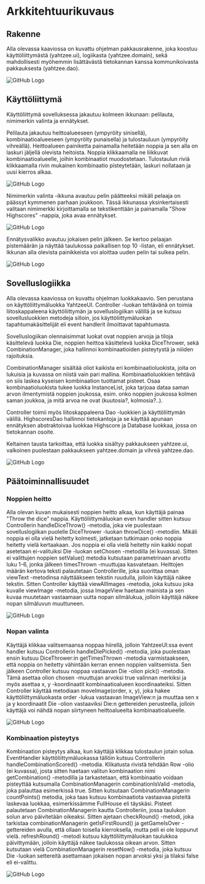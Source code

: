<h1>Arkkitehtuurikuvaus</h1>

<h2>Rakenne</h2>

Alla olevassa kaaviossa on kuvattu ohjelman pakkausrakenne, joka koostuu käyttöliittymästä (yahtzee.ui), logiikasta
(yahtzee.domain), sekä mahdollisesti myöhemmin lisättävästä tietokannan kanssa kommunikoivasta pakkauksesta 
(yahtzee.dao).

![GitHub Logo](packagediagram.jpg)

<h2>Käyttöliittymä</h2>

Käyttöliittymä sovelluksessa jakautuu kolmeen ikkunaan: pelilauta, nimimerkin valinta ja ennätykset. 

Pelilauta jakautuu
heittoalueeseen (ympyröity sinisellä), kombinaatioalueeseen (ympyröity punaisella) ja tulostauluun (ympyröity
vihreällä). Heittoalueen painiketta painamalla heitetään noppia ja sen alla on laskuri jäljellä olevista heitoista.
Noppia klikkaamalla ne liikkuvat kombinaatioalueelle, joihin kombinaatiot muodostetaan. Tulostaulun riviä
klikkaamalla rivin mukainen kombinaatio pisteytetään, laskuri nollataan ja uusi kierros alkaa. 

![GitHub Logo](ui.png)

Nimimerkin valinta -ikkuna avautuu pelin päätteeksi mikäli pelaaja on päässyt kymmenen parhaan joukkoon. Tässä
ikkunassa yksinkertaisesti valitaan nimimerkki kirjoittamalla se tekstikenttään ja painamalla "Show Highscores" 
-nappia, joka avaa ennätykset.

![GitHub Logo](nicknameSelection.png)

Ennätysvalikko avautuu jokaisen pelin jälkeen. Se kertoo pelaajan pistemäärän ja näyttää taulukossa paikallisen
top 10 -listan, eli ennätykset. Ikkunan alla olevista painikkeista voi aloittaa uuden pelin tai sulkea pelin.

![GitHub Logo](gameOver.png)

<h2>Sovelluslogiikka</h2>

Alla olevassa kaaviossa on kuvattu ohjelman luokkakaavio. Sen perustana on käyttöliittymäluokka YahtzeeUI. 
Controller -luokan tehtävänä on toimia liitoskappaleena käyttöliittymän ja sovelluslogiikan välillä ja se kutsuu
sovellusluokkien metodeja silloin, jos käyttöliittymäluokan tapahtumakäsittelijät eli event handlerit ilmoittavat
tapahtumasta. 

Sovelluslogiikan olennaisimmat luokat ovat noppien arvoja ja tiloja käsittelevä luokka Die, noppien heittoa
käsittelevä luokka DiceThrower, sekä CombinationManager, joka hallinnoi kombinaatioiden pisteytystä ja niiiden
rajoituksia. 

CombinationManager sisältää oliot kaikista eri kombinaatioluokista, joita on lukuisia ja kuvassa on
niistä vain pari mallina. Kombinaatioluokkien tehtävä on siis laskea kyseisen kombinaation tuottamat pisteet. 
Osaa kombinaatioluokista tukee luokka InstanceList, joka tarjoaa dataa saman arvon ilmentymistä noppien joukossa,
esim. onko noppien joukossa kolmen saman joukkoa, ja mitä arvoa ne ovat (kuutosia?, kolmosia?..). 

Controller toimii myös liitoskappaleena Dao -luokkien ja käyttöliittymän välillä. HighscoresDao hallinnoi
tietokantoja ja se käyttää apunaan ennätyksen abstraktoivaa luokkaa Highscore ja Database luokkaa, jossa on
tietokannan osoite.

Keltainen tausta tarkoittaa, että luokka sisältyy pakkaukseen yahtzee.ui, valkoinen puolestaan pakkaukseen yahtzee.domain ja vihreä yahtzee.dao.

 ![GitHub Logo](classdiagram.jpg)
 
 <h2>Päätoiminnallisuudet</h2>
 
 <h3>Noppien heitto</h3>
 
  
 Alla olevan kuvan mukaisesti noppien heitto alkaa, kun käyttäjä painaa "Throw the dice" nappia.
 Käyttöliittymäluokan even handler sitten kutsuu Controllerin handleDiceThrow() -metodia, joka vie puolestaan
 sovelluslogiikan puolelle DiceThrower -luokan throwDice() -metodiin. Mikäli noppia ei olla vielä heitetty
 kolmesti, jatketaan tutkimaan onko noppia heitetty vielä kertaakaan. Jos noppia ei olla vielä heitetty niin
 kaikki nopat asetetaan ei-valituiksi Die -luokan setChosen -metodilla (ei kuvassa). Sitten ei valittujen noppien
 setValue() metodia kutsutaan parametrinaan arvottu luku 1-6, jonka jälkeen timesThrown -muuttujaa kasvatetaan.
 Heittojen määrän kertova teksti palautetaan Controllerille, joka suorittaa oman viewText -metodinsa näyttääkseen
 tekstin ruudulla, jolloin käyttäjä näkee tekstin. Sitten Controller käyttää viewAllImages -metodia, joka kutsuu
 joka kuvalle viewImage -metodia, jossa ImageView haetaan mainista ja sen kuvaa muutetaan vastaamaan uutta nopan
 silmälukua, jolloin käyttäjä näkee nopan silmäluvun muuttuneen.
 
 ![GitHub Logo](DiceThrow.png)
 
 <h3>Nopan valinta</h3>
 
 Käyttäjä klikkaa valitsemaansa noppaa hiirellä, jolloin YahtzeeUI:ssa event handler kutsuu Controllerin
 handleDiePicked() -metodia, joka puolestaan ensin kutsuu DiceThrower:in getTimesThrown -metodia varmistaakseen,
 että noppia on heitetty vähintään kerran ennen noppien valitsemista. Sen jälkeen Controller kutsuu noppaa
 vastaavan Die -olion pick() -metodia. Tämä asettaa olion chosen -muuttujan arvoksi true valinnan merkiksi ja myös
 asettaa x, y -koordinaatit kombinaatioalueen koordinaateiksi. Sitten Controller käyttää metodiaan
 moveImage(order, x, y), joka hakee käyttöliittymäluokasta order -lukua vastaavan ImageView:n ja 
 muuttaa sen x ja y koordinaatit Die -olion vastaaviksi Die:n gettereiden perusteella, jolloin käyttäjä voi nähdä
 nopan siirtyneen heittoalueelta kombinaatioalueelle.
 
  ![GitHub Logo](DieSelection.png)
  
 <h3>Kombinaation pisteytys</h3>
 
 Kombinaation pisteytys alkaa, kun käyttäjä klikkaa tulostaulun jotain solua. EventHandler käyttöliittymäluokassa
 tällöin kutsuu Controllerin handleCombinationScored() -metodia. Klikatusta rivistä tehdään Row -olio (ei kuvassa),
 josta sitten haetaan valitun kombinaation nimi getCombination() -metodilla ja tarkastetaan, että kombinaatio
 voidaan pisteyttää kutsumalla CombinationManagerin combinationIsValid -metodia, joka palauttaa esimerkissä true.
 Sitten kutsutaan CombinationManagerin countPoints() metodia, joka taas kutsuu kombinaatiota vastaavaa pisteitä
 laskevaa luokkaa, esimerkissämme FullHouse eli täyskäsi. Pisteet palautetaan CombinationManagerin kautta 
 Controlleriin, jossa taulukon solun arvo päivitetään oikeaksi. Sitten ajetaan checkRound() -metodi, joka 
 tarkistaa combinationManagerin getIsFirstRound() ja getGameIsOver -gettereiden avulla, että ollaan toisella
 kierroksella, mutta peli ei ole loppunut vielä. refreshRound() -metodi kutsuu käyttöliittymäluokan taulukkoa
 päivittymään, jolloin käyttäjä näkee taulukossa oikean arvon. Sitten kutsutaan vielä CombinationManagerin
 resetNow() -metodia, joka kutsuu Die -luokan settereitä asettamaan jokaisen nopan arvoksi yksi ja tilaksi
 false eli ei-valittu. 
 
  ![GitHub Logo](CombinationScoring.png)
